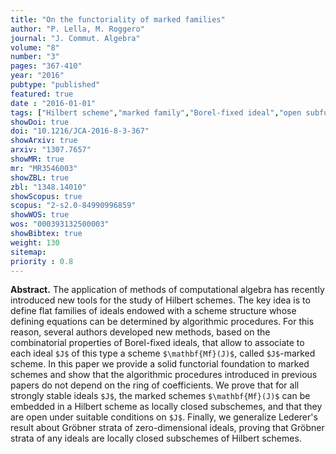 ```yaml
---
title: "On the functoriality of marked families"
author: "P. Lella, M. Roggero"
journal: "J. Commut. Algebra"
volume: "8"
number: "3"
pages: "367-410"
year: "2016"
pubtype: "published"
featured: true
date : "2016-01-01"
tags: ["Hilbert scheme","marked family","Borel-fixed ideal","open subfunctor"]
showDoi: true
doi: "10.1216/JCA-2016-8-3-367"
showArxiv: true
arxiv: "1307.7657"
showMR: true
mr: "MR3546003"
showZBL: true
zbl: "1348.14010"
showScopus: true
scopus: "2-s2.0-84990996859"
showWOS: true
wos: "000393132500003"
showBibtex: true
weight: 130
sitemap:
priority : 0.8
---
```


**Abstract.** The application of methods of computational algebra has recently introduced new tools for the study of Hilbert schemes. The key idea is to define flat families  of ideals endowed with a scheme structure whose defining equations can be determined by algorithmic procedures. For this reason, several authors developed new methods, based on the combinatorial properties of Borel-fixed ideals, that allow to associate to each  ideal `$J$` of this type a scheme `$\mathbf{Mf}(J)$`, called `$J$`-marked scheme. In this paper we provide a solid functorial foundation to marked schemes and show  that the algorithmic procedures introduced in previous papers do not depend on the ring of coefficients. We prove that for all strongly stable ideals `$J$`, the marked schemes `$\mathbf{Mf}(J)$` can be embedded in a Hilbert scheme as locally closed subschemes, and that they are open under suitable conditions on `$J$`. Finally, we generalize Lederer's result about Gröbner strata of zero-dimensional ideals, proving that Gröbner strata of any ideals are locally closed subschemes of Hilbert schemes.